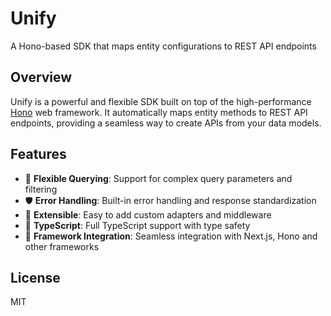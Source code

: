 # Unify

A Hono-based SDK that maps entity configurations to REST API endpoints

## Overview

Unify is a powerful and flexible SDK built on top of the high-performance [Hono](https://hono.dev/) web framework. It automatically maps entity methods to REST API endpoints, providing a seamless way to create APIs from your data models.

## Features

- 🔧 **Flexible Querying**: Support for complex query parameters and filtering
- 🛡️ **Error Handling**: Built-in error handling and response standardization
- 🔌 **Extensible**: Easy to add custom adapters and middleware
- 💪 **TypeScript**: Full TypeScript support with type safety
- 🔗 **Framework Integration**: Seamless integration with Next.js, Hono and other frameworks

## License

MIT 
